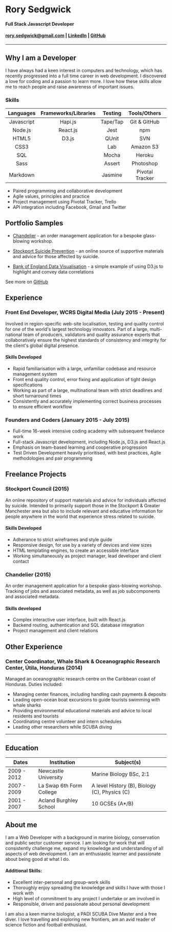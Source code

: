 # Rory Sedgwick  
#### Full Stack Javascript Developer

#### rory.sedgwick@gmail.com    |    [LinkedIn](uk.linkedin.com/in/rorysedgwick)   |   [GitHub](https://github.com/rorysedgwick) 
--------

## Why I am a Developer

I have always had a keen interest in computers and technology, which has recently progressed into a full time career in web development. I discovered a love for coding and a passion to learn more. I love how these skills allow me to reach people and raise awareness of important issues.  


### Skills

| Languages | Frameworks/Libraries | Testing   | Tools/Others    | Databases |
|:---------:|:--------------------:|:---------:|:---------------:|:---------:|
| Javascript| Hapi.js              | Tape/Tap  | Git & GitHub    | PostgreSQL|
| Node.js   | React.js             | Jest      | npm             | MongoDB   |
| HTML5     | D3.js                | QUnit     | SVN             | |
| CSS3      |                      | Lab       | Amazon S3       | |
| SQL       |                      | Mocha     | Heroku          | | 
| Sass      |                      | Assert    | Photoshop       | |
| Markdown  |                      | Jasmine   | Pivotal Tracker | |

* Paired programming and collaborative development
* Agile values, principles and practice
* Project management using Pivotal Tracker, Trello
* API integration including Facebook, Gmail and Twitter

## Portfolio Samples

- [Chandelier](https://github.com/foundersandcoders/chandelier) - an order management application for a bespoke glass-blowing workshop.

- [Stockport Suicide Prevention](https://github.com/stockport/stockport.github.io) - an online source of supportive materials and advice for those affected by suicide.

- [Bank of England Data Visualisation](https://github.com/rorysedgwick/d33p-cover) - a simple example of using D3.js to highlight and convey data correlations

See more on [GitHub](https://github.com/rorysedgwick)

## Experience

### Front End Developer, WCRS Digital Media (July 2015 - Present)
Involved in region-specific web-site localisation, testing and quality control for one of the world's largest technology innovators. Part of a large, multi-national team of producers, validators and quality assurance experts that collaboratively ensure the highest standards of consistency and integrity for the client's global digital presence. 

#### Skills Developed
* Rapid familiarisation with a large, unfamiliar codebase and resource management system
* Front end quality control, error fixing and application of tight design specifications
* Working as part of a large, multinational team with strict deadlines and short turnaround times
* Consistently and accurately implementing correct business processes to ensure efficient workflow

### Founders and Coders (January 2015 - July 2015)
* Full-time 16-week intensive coding academy with subsequent freelance work
* Full-stack Javascript development, including Node.js, D3.js and React.js 
* Emphasis on team-based learning and cooperative progression  
* Test Driven Development heavily prioritised, with best practices, Agile methodologies and pair programming

Freelance Projects
----------

### Stockport Council (2015)

An online repository of support materials and advice for individuals affected by suicide. Intended to primarily support those in the Stockport & Greater Manchester area but also to include relevant and educative information for people anywhere in the world that experience stress related to suicide.

#### Skills Developed
* Adherance to strict wireframes and style guide
* Responsive design, for use by a variety of devices and view sizes
* HTML templating engines, to create an accessible interface
* Working simultaneously as project manager, lead developer and client contact
  
### Chandelier (2015)

An order management application for a bespoke glass-blowing workshop. Tracking of jobs and associated metadata, as well as job subcomponents and associated metadata.

#### Skills developed
* Complex interactive user interface, built with React.js
* Backend routing, authentication and SQL database integration
* Project management and client relations
  
Other Experience
----------

### Center Coordinator, Whale Shark & Oceanographic Research Center, Útila, Honduras (2014)

Managed an oceanographic research centre on the Caribbean coast of Honduras. Duties included:
* Managing center finances, including handling cash payments & deposits
* Leading open-ocean boat excursions to guide tourists swimming with whale sharks
* Providing environmental educational materials and advice to local residents and tourists
* Coordinating centre volunteer and intern schedules
* Leading other researchers while SCUBA diving

____


Education
---------
|      Dates      |       Institution         |              Subject(s)              |
| --------------- |---------------------------|--------------------------------------|
|  2009 - 2012    | Newcastle University      | Marine Biology BSc, 2:1 |
|  2007 - 2009    | La Swap 6th Form College  | A level History (B), Biology (C), Physics (C) |
|  2001 - 2007    | Acland Burghley School    | 10 GCSEs (A*/B) |

About me
------
I am a Web Developer with a background in marine biology, conservation and public sector customer service. I am looking for work that will consistently challenge me, expand my knowledge and understanding of all aspects of web development. I am an enthusiastic learner and passionate about being good at what I do.  

#### Additional Skills:
* Excellent inter-personal and group-work skills
* Thoroughly enjoy spreading the knowledge and skills I have with those I work with
* High level of commitment to any project I undertake or am involved in
* Responsible, driven and passionate about personal development  

I am also a keen marine biologist, a PADI SCUBA Dive Master and a free diver. I love travelling and exploring new frontiers, am an avid reader of science fiction and football enthusiast.


